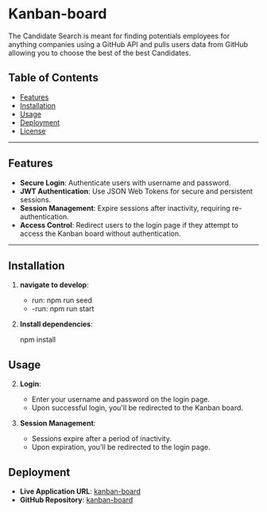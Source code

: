 # Kanban-board

The Candidate Search is meant for finding potentials employees for anything companies using a GitHub API and pulls users data from GitHub allowing you to choose the best of the best Candidates.

## Table of Contents

- [Features](#features)
- [Installation](#installation)
- [Usage](#usage)
- [Deployment](#deployment)
- [License](#license)

---

## Features
- **Secure Login**: Authenticate users with username and password.  
- **JWT Authentication**: Use JSON Web Tokens for secure and persistent sessions.  
- **Session Management**: Expire sessions after inactivity, requiring re-authentication.  
- **Access Control**: Redirect users to the login page if they attempt to access the Kanban board without authentication.  



---

## Installation

1. **navigate to develop**:  
   - run: npm run seed
   - -run: npm run start

2. **Install dependencies**:  
    
   npm install  





## Usage

2. **Login**:  
   - Enter your username and password on the login page.  
   - Upon successful login, you'll be redirected to the Kanban board.  

3. **Session Management**:  
   - Sessions expire after a period of inactivity.  
   - Upon expiration, you’ll be redirected to the login page. 

## Deployment



- **Live Application URL**: [kanban-board](<https://kanban-board-pm5p.onrender.com/>)
- **GitHub Repository**: [kanban-board](<https://github.com/An-109/Kanban-Board>)
